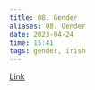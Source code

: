 ```yaml
---
title: 08. Gender
aliases: 08. Gender
date: 2023-04-24
time: 15:41
tags: gender, irish
---
```


[Link](http://nualeargais.ie/gnag/subst3.htm)


